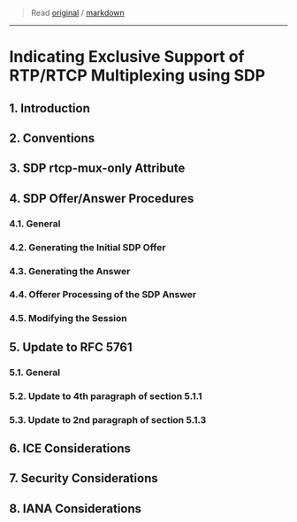 > Read [original](https://tools.ietf.org/html/draft-ietf-mmusic-mux-exclusive-12) / [markdown](../markdown/draft-ietf-mmusic-mux-exclusive-12.md)

---

# Indicating Exclusive Support of RTP/RTCP Multiplexing using SDP

## 1. Introduction

## 2. Conventions

## 3. SDP rtcp-mux-only Attribute

## 4. SDP Offer/Answer Procedures

### 4.1. General

### 4.2. Generating the Initial SDP Offer

### 4.3. Generating the Answer

### 4.4. Offerer Processing of the SDP Answer

### 4.5. Modifying the Session

## 5. Update to RFC 5761

### 5.1. General

### 5.2. Update to 4th paragraph of section 5.1.1

### 5.3. Update to 2nd paragraph of section 5.1.3

## 6. ICE Considerations

## 7. Security Considerations

## 8. IANA Considerations